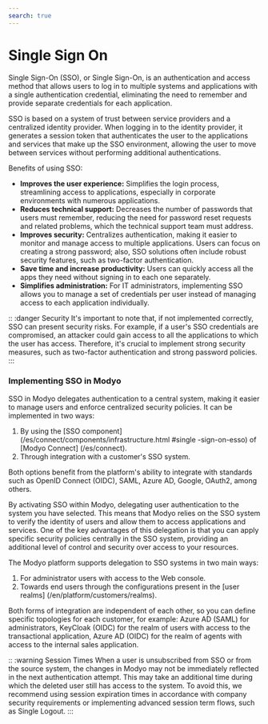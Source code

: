 ```yaml
---
search: true
---
```


# Single Sign On

Single Sign-On (SSO), or Single Sign-On, is an authentication and access method that allows users to log in to multiple systems and applications with a single authentication credential, eliminating the need to remember and provide separate credentials for each application.

SSO is based on a system of trust between service providers and a centralized identity provider. When logging in to the identity provider, it generates a session token that authenticates the user to the applications and services that make up the SSO environment, allowing the user to move between services without performing additional authentications.

Benefits of using SSO:
- **Improves the user experience:** Simplifies the login process, streamlining access to applications, especially in corporate environments with numerous applications.
- **Reduces technical support:** Decreases the number of passwords that users must remember, reducing the need for password reset requests and related problems, which the technical support team must address.
- **Improves security:** Centralizes authentication, making it easier to monitor and manage access to multiple applications. Users can focus on creating a strong password; also, SSO solutions often include robust security features, such as two-factor authentication.
- **Save time and increase productivity:** Users can quickly access all the apps they need without signing in to each one separately.
- **Simplifies administration:** For IT administrators, implementing SSO allows you to manage a set of credentials per user instead of managing access to each application individually.

:: :danger Security
It's important to note that, if not implemented correctly, SSO can present security risks. For example, if a user's SSO credentials are compromised, an attacker could gain access to all the applications to which the user has access. Therefore, it's crucial to implement strong security measures, such as two-factor authentication and strong password policies.
:::

### Implementing SSO in Modyo

SSO in Modyo delegates authentication to a central system, making it easier to manage users and enforce centralized security policies. It can be implemented in two ways:

1. By using the [SSO component] (/es/connect/components/infrastructure.html #single -sign-on-esso) of [Modyo Connect] (/es/connect).
2. Through integration with a customer's SSO system.

Both options benefit from the platform's ability to integrate with standards such as OpenID Connect (OIDC), SAML, Azure AD, Google, OAuth2, among others.

By activating SSO within Modyo, delegating user authentication to the system you have selected. This means that Modyo relies on the SSO system to verify the identity of users and allow them to access applications and services. One of the key advantages of this delegation is that you can apply specific security policies centrally in the SSO system, providing an additional level of control and security over access to your resources.

The Modyo platform supports delegation to SSO systems in two main ways:

1. For administrator users with access to the Web console.
2. Towards end users through the configurations present in the [user realms] (/en/platform/customers/realms).

Both forms of integration are independent of each other, so you can define specific topologies for each customer, for example: Azure AD (SAML) for administrators, KeyCloak (OIDC) for the realm of users with access to the transactional application, Azure AD (OIDC) for the realm of agents with access to the internal sales application.

:: :warning Session Times
When a user is unsubscribed from SSO or from the source system, the changes in Modyo may not be immediately reflected in the next authentication attempt. This may take an additional time during which the deleted user still has access to the system. To avoid this, we recommend using session expiration times in accordance with company security requirements or implementing advanced session term flows, such as Single Logout.
:::



